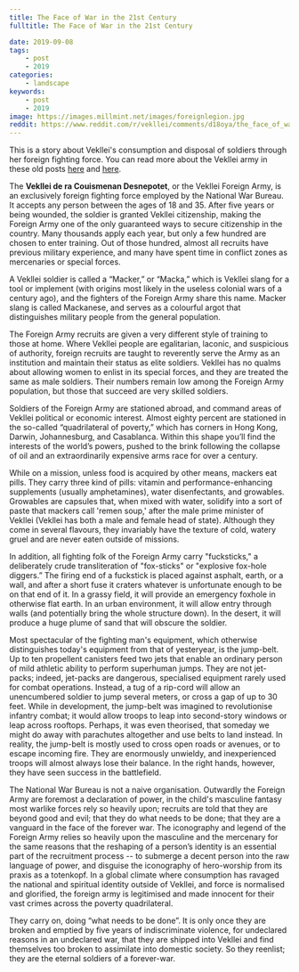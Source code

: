 ```yaml
---
title: The Face of War in the 21st Century
fulltitle: The Face of War in the 21st Century

date: 2019-09-08
tags:
    - post
    - 2019
categories:
    - landscape
keywords:
    - post
    - 2019
image: https://images.millmint.net/images/foreignlegion.jpg
reddit: https://www.reddit.com/r/vekllei/comments/d18oya/the_face_of_war_in_the_21st_century/
---
```


This is a story about Vekllei's consumption and disposal of soldiers through her foreign fighting force. You can read more about the Vekllei army in these old posts [here](https://www.reddit.com/r/worldbuilding/comments/chncjy/veklleis_elite_military_units_the_garden_corps/) and [here](https://www.reddit.com/r/worldbuilding/comments/98trlw/allweather_combat_for_the_atomic_age/).

The **Vekllei de ra Couismenan Desnepotet**, or the Vekllei Foreign Army, is an exclusively foreign fighting force employed by the National War Bureau. It accepts any person between the ages of 18 and 35. After five years or being wounded, the soldier is granted Vekllei citizenship, making the Foreign Army one of the only guaranteed ways to secure citizenship in the country. Many thousands apply each year, but only a few hundred are chosen to enter training. Out of those hundred, almost all recruits have previous military experience, and many have spent time in conflict zones as mercenaries or special forces.

A Vekllei soldier is called a “Macker,” or “Macka,” which is Vekllei slang for a tool or implement (with origins most likely in the useless colonial wars of a century ago), and the fighters of the Foreign Army share this name. Macker slang is called Mackanese, and serves as a colourful argot that distinguishes military people from the general population.

The Foreign Army recruits are given a very different style of training to those at home. Where Vekllei people are egalitarian, laconic, and suspicious of authority, foreign recruits are taught to reverently serve the Army as an institution and maintain their status as elite soldiers. Vekllei has no qualms about allowing women to enlist in its special forces, and they are treated the same as male soldiers. Their numbers remain low among the Foreign Army population, but those that succeed are very skilled soldiers.

Soldiers of the Foreign Army are stationed abroad, and command areas of Vekllei political or economic interest. Almost eighty percent are stationed in the so-called “quadrilateral of poverty,” which has corners in Hong Kong, Darwin, Johannesburg, and Casablanca. Within this shape you’ll find the interests of the world’s powers, pushed to the brink following the collapse of oil and an extraordinarily expensive arms race for over a century.

While on a mission, unless food is acquired by other means, mackers eat pills. They carry three kind of pills: vitamin and performance-enhancing supplements (usually amphetamines), water disenfectants, and growables. Growables are capsules that, when mixed with water, solidify into a sort of paste that mackers call 'remen soup,' after the male prime minister of Vekllei (Vekllei has both a male and female head of state). Although they come in several flavours, they invariably have the texture of cold, watery gruel and are never eaten outside of missions.

In addition, all fighting folk of the Foreign Army carry "fucksticks," a deliberately crude transliteration of "fox-sticks" or "explosive fox-hole diggers.” The firing end of a fuckstick is placed against asphalt, earth, or a wall, and after a short fuse it craters whatever is unfortunate enough to be on that end of it. In a grassy field, it will provide an emergency foxhole in otherwise flat earth. In an urban environment, it will allow entry through walls (and potentially bring the whole structure down). In the desert, it will produce a huge plume of sand that will obscure the soldier.

Most spectacular of the fighting man's equipment, which otherwise distinguishes today's equipment from that of yesteryear, is the jump-belt. Up to ten propellent canisters feed two jets that enable an ordinary person of mild athletic ability to perform superhuman jumps. They are not jet-packs; indeed, jet-packs are dangerous, specialised equipment rarely used for combat operations. Instead, a tug of a rip-cord will allow an unencumbered soldier to jump several meters, or cross a gap of up to 30 feet. While in development, the jump-belt was imagined to revolutionise infantry combat; it would allow troops to leap into second-story windows or leap across rooftops. Perhaps, it was even theorised, that someday we might do away with parachutes altogether and use belts to land instead. In reality, the jump-belt is mostly used to cross open roads or avenues, or to escape incoming fire. They are enormously unwieldy, and inexperienced troops will almost always lose their balance. In the right hands, however, they have seen success in the battlefield.

The National War Bureau is not a naive organisation. Outwardly the Foreign Army are foremost a declaration of power, in the child's masculine fantasy most warlike forces rely so heavily upon; recruits are told that they are beyond good and evil; that they do what needs to be done; that they are a vanguard in the face of the forever war. The iconography and legend of the Foreign Army relies so heavily upon the masculine and the mercenary for the same reasons that the reshaping of a person’s identity is an essential part of the recruitment process -- to submerge a decent person into the raw language of power, and disguise the iconography of hero-worship from its praxis as a totenkopf. In a global climate where consumption has ravaged the national and spiritual identity outside of Vekllei, and force is normalised and glorified, the foreign army is legitimised and made innocent for their vast crimes across the poverty quadrilateral.

They carry on, doing “what needs to be done”. It is only once they are broken and emptied by five years of indiscriminate violence, for undeclared reasons in an undeclared war, that they are shipped into Vekllei and find themselves too broken to assimilate into domestic society. So they reenlist; they are the eternal soldiers of a forever-war.
